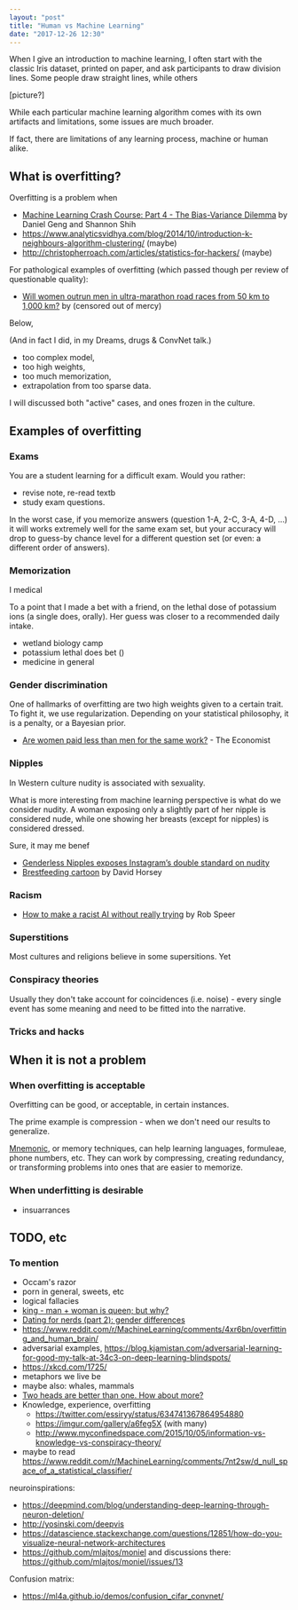 ```yaml
---
layout: "post"
title: "Human vs Machine Learning"
date: "2017-12-26 12:30"
---
```


When I give an introduction to machine learning, I often start with the classic Iris dataset, printed on paper, and ask participants to draw division lines. Some people draw straight lines, while others  

[picture?]

While each particular machine learning algorithm comes with its own artifacts and limitations, some issues are much broader.

If fact, there are limitations of any learning process, machine or human alike.

## What is overfitting?


Overfitting is a problem when



* [Machine Learning Crash Course: Part 4 - The Bias-Variance Dilemma](https://ml.berkeley.edu/blog/2017/07/13/tutorial-4/) by Daniel Geng and Shannon Shih
* https://www.analyticsvidhya.com/blog/2014/10/introduction-k-neighbours-algorithm-clustering/ (maybe)
* http://christopherroach.com/articles/statistics-for-hackers/ (maybe)

For pathological examples of overfitting (which passed though per review of questionable quality):

* [Will women outrun men in ultra-marathon road races from 50 km to 1,000 km?](https://springerplus.springeropen.com/articles/10.1186/2193-1801-3-97) by (censored out of mercy)

Below,



(And in fact I did, in my Dreams, drugs & ConvNet talk.)

* too complex model,
* too high weights,
* too much memorization,
* extrapolation from too sparse data.

I will discussed both "active" cases, and ones frozen in the culture.

## Examples of overfitting

### Exams

You are a student learning for a difficult exam. Would you rather:

* revise note, re-read textb
* study exam questions.


In the worst case, if you memorize answers (question 1-A, 2-C, 3-A, 4-D, ...) it will works extremely well for the same exam set, but your accuracy will drop to guess-by chance level for a different question set (or even: a different order of answers).


### Memorization




I medical

To a point that I made a bet with a friend, on the lethal dose of potassium ions (a single does, orally). Her guess was closer to a recommended daily intake.  


* wetland biology camp
* potassium lethal does bet ()
* medicine in general

### Gender discrimination

One of hallmarks of overfitting are two high weights given to a certain trait. To fight it, we use regularization. Depending on your statistical philosophy, it is a penalty, or a Bayesian prior.



* [Are women paid less than men for the same work?](https://www.economist.com/blogs/graphicdetail/2017/08/daily-chart) - The Economist

### Nipples

In Western culture nudity is associated with sexuality.

What is more interesting from machine learning perspective is what do we consider nudity.
A woman exposing only a slightly part of her nipple is considered nude, while one showing her breasts (except for nipples) is considered dressed.



Sure, it may me benef

* [Genderless Nipples exposes Instagram’s double standard on nudity](http://www.theverge.com/2016/12/6/13852900/genderless-nipples-instagram-censorship-policy)
* [Brestfeeding cartoon](http://beta.latimes.com/opinion/topoftheticket/la-na-tt-breastfeeding-moms-20120705-story.html) by David Horsey

### Racism




* [How to make a racist AI without really trying](https://blog.conceptnet.io/2017/07/13/how-to-make-a-racist-ai-without-really-trying/) by Rob Speer



### Superstitions

Most cultures and religions believe in some supersitions.
Yet




### Conspiracy theories



Usually they don't take account for coincidences (i.e. noise) - every single event has some meaning and need to be fitted into the narrative.


### Tricks and hacks



## When it is not a problem

### When overfitting is acceptable

Overfitting can be good, or acceptable, in certain instances.

The prime example is compression - when we don't need our results to generalize.

[Mnemonic](https://en.wikipedia.org/wiki/Mnemonic), or memory techniques, can help learning languages, formuleae, phone numbers, etc.
They can work by compressing, creating redundancy, or transforming problems into ones that are easier to memorize.


### When underfitting is desirable

* insuarrances

##



## TODO, etc

### To mention

* Occam's razor
* porn in general, sweets, etc
* logical fallacies
* [king - man + woman is queen; but why?](http://p.migdal.pl/2017/01/06/king-man-woman-queen-why.html)
* [Dating for nerds (part 2): gender differences](http://p.migdal.pl/2017/09/30/dating-for-nerds-gender-differences.html)
* https://www.reddit.com/r/MachineLearning/comments/4xr6bn/overfitting_and_human_brain/
* adversarial examples, https://blog.kjamistan.com/adversarial-learning-for-good-my-talk-at-34c3-on-deep-learning-blindspots/
* https://xkcd.com/1725/
* metaphors we live be
* maybe also: whales, mammals
* [Two heads are better than one. How about more?](https://egtheory.wordpress.com/2014/01/30/two-heads-are-better-than-one-how-about-more/)
* Knowledge, experience, overfitting
  * https://twitter.com/essiryy/status/634741367864954880
  * https://imgur.com/gallery/a6feg5X (with many)
  * http://www.myconfinedspace.com/2015/10/05/information-vs-knowledge-vs-conspiracy-theory/
* maybe to read https://www.reddit.com/r/MachineLearning/comments/7nt2sw/d_null_space_of_a_statistical_classifier/

neuroinspirations:

* https://deepmind.com/blog/understanding-deep-learning-through-neuron-deletion/
* http://yosinski.com/deepvis
* https://datascience.stackexchange.com/questions/12851/how-do-you-visualize-neural-network-architectures
* https://github.com/mlajtos/moniel and discussions there: https://github.com/mlajtos/moniel/issues/13

Confusion matrix:
* https://ml4a.github.io/demos/confusion_cifar_convnet/

###
